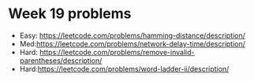 # Week 19 problems

- Easy: https://leetcode.com/problems/hamming-distance/description/
- Med:https://leetcode.com/problems/network-delay-time/description/
- Hard: https://leetcode.com/problems/remove-invalid-parentheses/description/
- Hard:https://leetcode.com/problems/word-ladder-ii/description/
